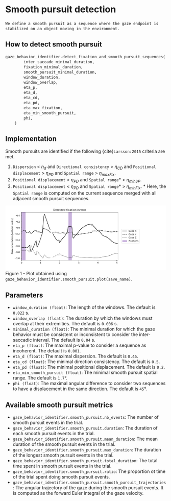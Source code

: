 # Smooth pursuit detection

```{admonition} Smooth pursuit definition
We define a smooth pursuit as a sequence where the gaze endpoint is stabilized on an object moving in the environment.
```

## How to detect smooth pursuit
```python3 
gaze_behavior_identifier.detect_fixation_and_smooth_pursuit_sequences(
        inter_saccade_minimal_duration,
        fixation_minimal_duration,
        smooth_pursuit_minimal_duration,
        window_duration,
        window_overlap,
        eta_p,
        eta_d,
        eta_cd,
        eta_pd,
        eta_max_fixation,
        eta_min_smooth_pursuit,
        phi,
    )
```

## Implementation
Smooth pursuits are identified if the following {cite}`Larsson:2015` criteria are met.
1) `Dispersion` < $\eta_d$ and `Directional consistency` > $\eta_{CD}$ and `Positional displacement` > $\eta_{PD}$ and `Spatial range` > $\eta_{maxFix}$.
2) `Positional displacement` > $\eta_{PD}$ and `Spatial range`* > $\eta_{minSP}$.
3) `Positional displacement` < $\eta_{PD}$ and `Spatial range`* > $\eta_{minFix}$.
\* Here, the `Spatial range` is computed on the current sequence merged with all adjacent smooth pursuit sequences.

![fixation_detection.png](../figures/fixation_detection.png)
Figure 1 - Plot obtained using `gaze_behavior_identifier.smooth_pursuit.plot(save_name)`.

## Parameters
- `window_duration (float)`: The length of the windows. The default is `0.022` s.
- `window_overlap (float)`: The duration by which the windows must overlap at their extremities. The default is `0.006` s.
- `minimal_duration (float)`: The minimal duration for which the gaze behavior must be consistent or inconsistent to consider the inter-saccadic interval. The default is `0.04` s.
- `eta_p (float)`: The maximal p-value to consider a sequence as incoherent. The default is `0.001`.
- `eta_d (float)`: The maximal dispersion. The default is `0.45`.
- `eta_cd (float)`: The minimal direction consistency. The default is `0.5`.
- `eta_pd (float)`: The minimal positional displacement. The default is `0.2`.
- `eta_min_smooth_pursuit (float)`: The minimal smooth pursuit spatial range. The default is `1.7`°.
- `phi (float)`: The maximal angular difference to consider two sequences to have a displacement in the same direction. The default is `45`°.

## Available smooth pursuit metrics
- `gaze_behavior_identifier.smooth_pursuit.nb_events`: The number of smooth pursuit events in the trial.
- `gaze_behavior_identifier.smooth_pursuit.duration`: The duration of each smooth pursuit events in the trial.
- `gaze_behavior_identifier.smooth_pursuit.mean_duration`: The mean duration of the smooth pursuit events in the trial.
- `gaze_behavior_identifier.smooth_pursuit.max_duration`: The duration of the longest smooth pursuit events in the trial.
- `gaze_behavior_identifier.smooth_pursuit.total_duration`: The total time spent in smooth pursuit events in the trial.
- `gaze_behavior_identifier.smooth_pursuit.ratio`: The proportion ot time of the trial spent doing smooth pursuit events.
- `gaze_behavior_identifier.smooth_pursuit.smooth_pursuit_trajectories`: The angular trajectory of the gaze during the smooth pursuit events. It is computed as the forward Euler integral of the gaze velocity.

